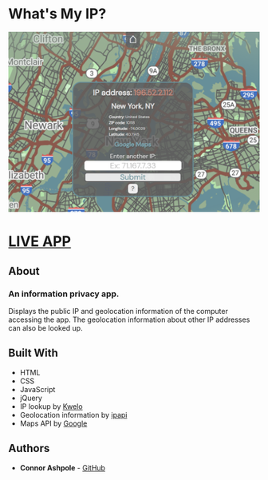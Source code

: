 # What's My IP?

![Screenshot](img/screenshot.png?raw=true "What's My IP?")

# [LIVE APP](http://cabagnale.com)

## About

### An information privacy app. 

Displays the public IP and geolocation information of the computer accessing the app. The geolocation information about other IP addresses can also be looked up. 

## Built With

* HTML
* CSS
* JavaScript
* jQuery
* IP lookup by [Kwelo](https://www.kwelo.com/)
* Geolocation information by [ipapi](https://ipapi.co/)
* Maps API by [Google](https://cloud.google.com/maps-platform/)

## Authors

* **Connor Ashpole** - [GitHub](https://github.com/CAbagnale)
